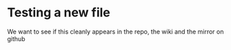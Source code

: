 # Testing a new file

We want to see if this cleanly appears in the repo, the wiki and the mirror on github


